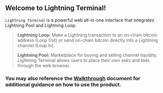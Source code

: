 ## Welcome to Lightning Terminal!

`Lightning Terminal` is a powerful web all-in-one interface that integrates Lightning Pool and Lightning Loop.

> **Lightning Loop:** Make a Lightning transaction to an on-chain bitcoin address (Loop Out) or send on-chain bitcoin directly into a Lightning channel (Loop In).
>
> **Lightning Pool:** Marketplace for buying and selling channel liquidity. Lightning Terminal allows users to place their own asks and bids through the web browser.

### You may also reference the [Walkthrough](https://docs.lightning.engineering/lightning-network-tools/lightning-terminal/get-lit) document for additional guidance on how to use the product.
